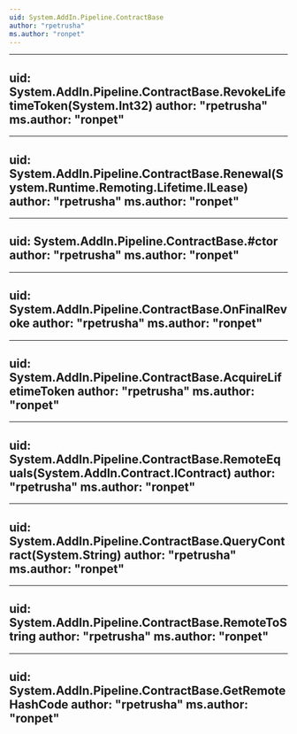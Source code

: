 ```yaml
---
uid: System.AddIn.Pipeline.ContractBase
author: "rpetrusha"
ms.author: "ronpet"
---
```


---
uid: System.AddIn.Pipeline.ContractBase.RevokeLifetimeToken(System.Int32)
author: "rpetrusha"
ms.author: "ronpet"
---

---
uid: System.AddIn.Pipeline.ContractBase.Renewal(System.Runtime.Remoting.Lifetime.ILease)
author: "rpetrusha"
ms.author: "ronpet"
---

---
uid: System.AddIn.Pipeline.ContractBase.#ctor
author: "rpetrusha"
ms.author: "ronpet"
---

---
uid: System.AddIn.Pipeline.ContractBase.OnFinalRevoke
author: "rpetrusha"
ms.author: "ronpet"
---

---
uid: System.AddIn.Pipeline.ContractBase.AcquireLifetimeToken
author: "rpetrusha"
ms.author: "ronpet"
---

---
uid: System.AddIn.Pipeline.ContractBase.RemoteEquals(System.AddIn.Contract.IContract)
author: "rpetrusha"
ms.author: "ronpet"
---

---
uid: System.AddIn.Pipeline.ContractBase.QueryContract(System.String)
author: "rpetrusha"
ms.author: "ronpet"
---

---
uid: System.AddIn.Pipeline.ContractBase.RemoteToString
author: "rpetrusha"
ms.author: "ronpet"
---

---
uid: System.AddIn.Pipeline.ContractBase.GetRemoteHashCode
author: "rpetrusha"
ms.author: "ronpet"
---
